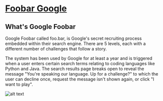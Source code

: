 # [Foobar Google](https://foobar.withgoogle.com/)

## What's Google Foobar
Google Foobar called foo.bar, is Google's secret recruiting process embedded within their search engine. There are 5 levels, each with a different number of challenges that follow a story.

The system has been used by Google for at least a year and is triggered when a user enters certain search terms relating to coding languages like Python and Java. The search results page breaks open to reveal the message "You're speaking our language. Up for a challenge?" to which the user can decline once, request the message isn't shown again, or click "I want to play".

![alt text](https://github.com/sark-2110/Foobar-Google/images/foobar-triggered.png "Foobar Triggered")
